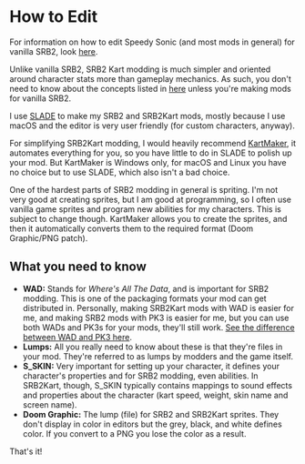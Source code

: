 # How to Edit
For information on how to edit Speedy Sonic (and most mods in general) for vanilla SRB2, look [here](https://github.com/A-Star100/srb2-mods/blob/main/CL_SpeedySonic/HOW_TO_EDIT.md).

Unlike vanilla SRB2, SRB2 Kart modding is much simpler and oriented around character stats more than gameplay mechanics. As such, you don't need to know about the concepts listed in [here](https://github.com/A-Star100/srb2-mods/blob/main/CL_SpeedySonic/HOW_TO_EDIT.md)
unless you're making mods for vanilla SRB2.

I use [SLADE](https://slade.mancubus.net/) to make my SRB2 and SRB2Kart mods, mostly because I use macOS and the editor is very user friendly (for custom characters, anyway).

For simplifying SRB2Kart modding, I would heavily recommend [KartMaker](https://mb.srb2.org/threads/kartmaker-sprites-to-wad-in-record-time.26207/), it automates everything for you,
so you have little to do in SLADE to polish up your mod. But KartMaker is Windows only, for macOS and Linux you have no choice but to use SLADE, which also isn't a bad choice.

One of the hardest parts of SRB2 modding in general is spriting. I'm not very good at creating sprites, but I am good at programming, so I often use vanilla game sprites and program
new abilities for my characters. This is subject to change though. KartMaker allows you to create the sprites, and then it automatically converts them to the required format (Doom Graphic/PNG patch).

## What you need to know
- **WAD:** Stands for *Where's All The Data*, and is important for SRB2 modding. This is one of the packaging formats your mod can get distributed in. Personally, making SRB2Kart mods with WAD is easier for me, and making SRB2 mods with PK3 is easier for me, but you can use both WADs and PK3s for your mods, they'll still work. [See the difference between WAD and PK3 here](https://mb.srb2.org/threads/i-wonder-which-file-is-better-for-character-mods-wad-or-pk3.34096/#post-558489).
- **Lumps:** All you really need to know about these is that they're files in your mod. They're referred to as lumps by modders and the game itself.
- **S_SKIN:** Very important for setting up your character, it defines your character's properties and for SRB2 modding, even abilities. In SRB2Kart, though, S_SKIN typically contains mappings to sound effects and properties about the character (kart speed, weight, skin name and screen name).
- **Doom Graphic:** The lump (file) for SRB2 and SRB2Kart sprites. They don't display in color in editors but the grey, black, and white defines color. If you convert to a PNG you lose the color as a result.

That's it!
